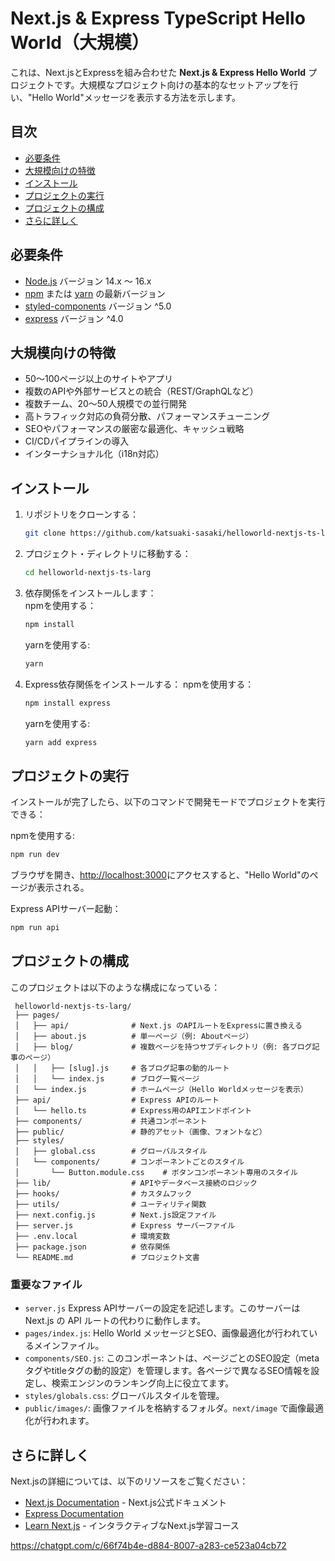 # Next.js & Express TypeScript Hello World（大規模）

これは、Next.jsとExpressを組み合わせた **Next.js & Express Hello World** プロジェクトです。大規模なプロジェクト向けの基本的なセットアップを行い、"Hello World"メッセージを表示する方法を示します。

## 目次
- [必要条件](#必要条件)
- [大規模向けの特徴](#大規模向けの特徴)
- [インストール](#インストール)
- [プロジェクトの実行](#プロジェクトの実行)
- [プロジェクトの構成](#プロジェクトの構成)
- [さらに詳しく](#さらに詳しく)

## 必要条件
- [Node.js](https://nodejs.org/) バージョン 14.x 〜 16.x
- [npm](https://www.npmjs.com/) または [yarn](https://yarnpkg.com/) の最新バージョン
- [styled-components](https://styled-components.com/) バージョン ^5.0
- [express](https://expressjs.com/ja/) バージョン ^4.0

## 大規模向けの特徴
- 50〜100ページ以上のサイトやアプリ
- 複数のAPIや外部サービスとの統合（REST/GraphQLなど）
- 複数チーム、20〜50人規模での並行開発
- 高トラフィック対応の負荷分散、パフォーマンスチューニング
- SEOやパフォーマンスの厳密な最適化、キャッシュ戦略
- CI/CDパイプラインの導入
- インターナショナル化（i18n対応）

## インストール
1. リポジトリをクローンする：
   ```bash
   git clone https://github.com/katsuaki-sasaki/helloworld-nextjs-ts-larg.git
   ```
2. プロジェクト・ディレクトリに移動する：
   ```bash
   cd helloworld-nextjs-ts-larg
   ```
3. 依存関係をインストールします：  
   npmを使用する：
   ```bash
   npm install
   ```
   yarnを使用する:
   ```bash
   yarn
   ```
4. Express依存関係をインストールする：
   npmを使用する：
   ```bash
   npm install express
   ```
   yarnを使用する:
   ```bash
   yarn add express
   ```

## プロジェクトの実行
インストールが完了したら、以下のコマンドで開発モードでプロジェクトを実行できる：

npmを使用する:
   ```bash
   npm run dev
   ```
ブラウザを開き、[http://localhost:3000](http://localhost:3000)にアクセスすると、"Hello World"のページが表示される。

Express APIサーバー起動：
   ```bash
   npm run api
   ```


## プロジェクトの構成
このプロジェクトは以下のような構成になっている：
   ```          
    helloworld-nextjs-ts-larg/
    ├── pages/
    │   ├── api/              # Next.js のAPIルートをExpressに置き換える
    │   ├── about.js          # 単一ページ（例: Aboutページ）
    │   ├── blog/             # 複数ページを持つサブディレクトリ（例: 各ブログ記事のページ）
    │   │   ├── [slug].js     # 各ブログ記事の動的ルート
    │   │   └── index.js      # ブログ一覧ページ
    │   └── index.js          # ホームページ（Hello Worldメッセージを表示）
    ├── api/                  # Express APIのルート
    │   └── hello.ts          # Express用のAPIエンドポイント
    ├── components/           # 共通コンポーネント
    ├── public/               # 静的アセット（画像、フォントなど）
    ├── styles/
    │   ├── global.css        # グローバルスタイル
    │   └── components/       # コンポーネントごとのスタイル
    │       └── Button.module.css    # ボタンコンポーネント専用のスタイル
    ├── lib/                  # APIやデータベース接続のロジック
    ├── hooks/                # カスタムフック
    ├── utils/                # ユーティリティ関数
    ├── next.config.js        # Next.js設定ファイル
    ├── server.js             # Express サーバーファイル
    ├── .env.local            # 環境変数
    ├── package.json          # 依存関係
    └── README.md             # プロジェクト文書
   ```

### 重要なファイル
- `server.js` Express APIサーバーの設定を記述します。このサーバーは Next.js の API ルートの代わりに動作します。
- `pages/index.js`: Hello World メッセージとSEO、画像最適化が行われているメインファイル。
- `components/SEO.js`: このコンポーネントは、ページごとのSEO設定（metaタグやtitleタグの動的設定）を管理します。各ページで異なるSEO情報を設定し、検索エンジンのランキング向上に役立てます。
- `styles/globals.css`: グローバルスタイルを管理。
- `public/images/`: 画像ファイルを格納するフォルダ。`next/image` で画像最適化が行われます。


## さらに詳しく
Next.jsの詳細については、以下のリソースをご覧ください：
- [Next.js Documentation](https://nextjs.org/docs) - Next.js公式ドキュメント
- [Express Documentation](https://expressjs.com/)
- [Learn Next.js](https://nextjs.org/learn) - インタラクティブなNext.js学習コース

https://chatgpt.com/c/66f74b4e-d884-8007-a283-ce523a04cb72
